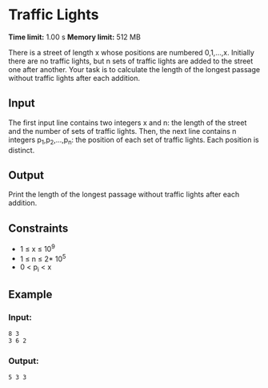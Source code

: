 # Traffic Lights
**Time limit:** 1.00 s **Memory limit:** 512 MB

There is a street of length x whose positions are numbered 0,1,...,x. Initially there are no traffic lights, but n sets of traffic lights are added to the street one after another.
Your task is to calculate the length of the longest passage without traffic lights after each addition.

## Input

The first input line contains two integers x and n: the length of the street and the number of sets of traffic lights.
Then, the next line contains n integers p<sub>1</sub>,p<sub>2</sub>,...,p<sub>n</sub>: the position of each set of traffic lights. Each position is distinct.

## Output
Print the length of the longest passage without traffic lights after each addition.

## Constraints

- 1 &le; x &le; 10<sup>9</sup>
- 1 &le; n &le; 2* 10<sup>5</sup>
- 0 < p<sub>i</sub> < x



## Example
### Input:
```
8 3
3 6 2
```
### Output:
```
5 3 3
```  
